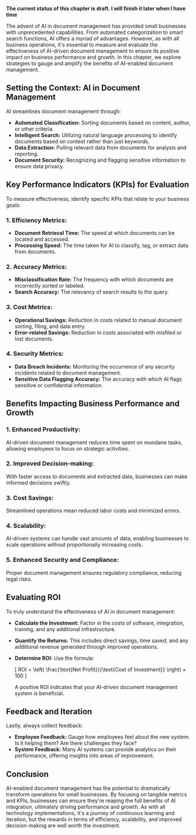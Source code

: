 **The current status of this chapter is draft. I will finish it later when I have time**

The advent of AI in document management has provided small businesses with unprecedented capabilities. From automated categorization to smart search functions, AI offers a myriad of advantages. However, as with all business operations, it's essential to measure and evaluate the effectiveness of AI-driven document management to ensure its positive impact on business performance and growth. In this chapter, we explore strategies to gauge and amplify the benefits of AI-enabled document management.

Setting the Context: AI in Document Management
----------------------------------------------

AI streamlines document management through:

* **Automated Classification:** Sorting documents based on content, author, or other criteria.
* **Intelligent Search:** Utilizing natural language processing to identify documents based on context rather than just keywords.
* **Data Extraction:** Pulling relevant data from documents for analysis and reporting.
* **Document Security:** Recognizing and flagging sensitive information to ensure data privacy.

Key Performance Indicators (KPIs) for Evaluation
------------------------------------------------

To measure effectiveness, identify specific KPIs that relate to your business goals:

### 1. **Efficiency Metrics:**

* **Document Retrieval Time:** The speed at which documents can be located and accessed.
* **Processing Speed:** The time taken for AI to classify, tag, or extract data from documents.

### 2. **Accuracy Metrics:**

* **Misclassification Rate:** The frequency with which documents are incorrectly sorted or labeled.
* **Search Accuracy:** The relevancy of search results to the query.

### 3. **Cost Metrics:**

* **Operational Savings:** Reduction in costs related to manual document sorting, filing, and data entry.
* **Error-related Savings:** Reduction in costs associated with misfiled or lost documents.

### 4. **Security Metrics:**

* **Data Breach Incidents:** Monitoring the occurrence of any security incidents related to document management.
* **Sensitive Data Flagging Accuracy:** The accuracy with which AI flags sensitive or confidential information.

Benefits Impacting Business Performance and Growth
--------------------------------------------------

### 1. **Enhanced Productivity:**

AI-driven document management reduces time spent on mundane tasks, allowing employees to focus on strategic activities.

### 2. **Improved Decision-making:**

With faster access to documents and extracted data, businesses can make informed decisions swiftly.

### 3. **Cost Savings:**

Streamlined operations mean reduced labor costs and minimized errors.

### 4. **Scalability:**

AI-driven systems can handle vast amounts of data, enabling businesses to scale operations without proportionally increasing costs.

### 5. **Enhanced Security and Compliance:**

Proper document management ensures regulatory compliance, reducing legal risks.

Evaluating ROI
--------------

To truly understand the effectiveness of AI in document management:

* **Calculate the Investment:** Factor in the costs of software, integration, training, and any additional infrastructure.

* **Quantify the Returns:** This includes direct savings, time saved, and any additional revenue generated through improved operations.

* **Determine ROI:** Use the formula:

  \[ ROI = \\left( \\frac{\\text{Net Profit}}{\\text{Cost of Investment}} \\right) × 100 \]

  A positive ROI indicates that your AI-driven document management system is beneficial.

Feedback and Iteration
----------------------

Lastly, always collect feedback:

* **Employee Feedback:** Gauge how employees feel about the new system. Is it helping them? Are there challenges they face?
* **System Feedback:** Many AI systems can provide analytics on their performance, offering insights into areas of improvement.

Conclusion
----------

AI-enabled document management has the potential to dramatically transform operations for small businesses. By focusing on tangible metrics and KPIs, businesses can ensure they're reaping the full benefits of AI integration, ultimately driving performance and growth. As with all technology implementations, it's a journey of continuous learning and iteration, but the rewards in terms of efficiency, scalability, and improved decision-making are well worth the investment.
